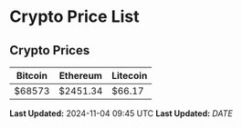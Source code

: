 # Crypto Price List

## Crypto Prices
| Bitcoin | Ethereum | Litecoin |
| ------- | -------- | -------- |
| $68573 | $2451.34 | $66.17 |
**Last Updated:** 2024-11-04 09:45 UTC
**Last Updated:** $DATE$
